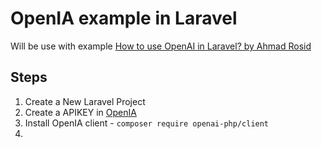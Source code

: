 # OpenIA example in Laravel

Will be use with example [How to use OpenAI in Laravel? by Ahmad Rosid](https://ahmadrosid.com/blog/laravel-openai-tutorial)

## Steps

1. Create a New Laravel Project
2. Create a APIKEY in [OpenIA](https://beta.openai.com/account/api-keys)
3. Install OpenIA client - `composer require openai-php/client`
4. 